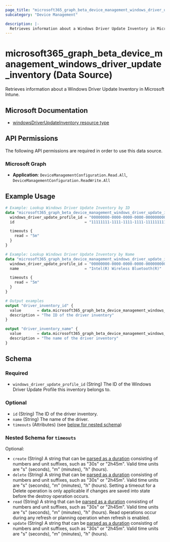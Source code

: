 ```yaml
---
page_title: "microsoft365_graph_beta_device_management_windows_driver_update_inventory Data Source - microsoft365"
subcategory: "Device Management"

description: |-
  Retrieves information about a Windows Driver Update Inventory in Microsoft Intune.
---
```


# microsoft365_graph_beta_device_management_windows_driver_update_inventory (Data Source)

Retrieves information about a Windows Driver Update Inventory in Microsoft Intune.

## Microsoft Documentation

- [windowsDriverUpdateInventory resource type](https://learn.microsoft.com/en-us/graph/api/resources/intune-softwareupdate-windowsdriverupdateinventory?view=graph-rest-beta)

## API Permissions  

The following API permissions are required in order to use this data source.

### Microsoft Graph

- **Application**: `DeviceManagementConfiguration.Read.All`, `DeviceManagementConfiguration.ReadWrite.All`

## Example Usage

```terraform
# Example: Lookup Windows Driver Update Inventory by ID
data "microsoft365_graph_beta_device_management_windows_driver_update_inventory" "by_id" {
  windows_driver_update_profile_id = "00000000-0000-0000-0000-000000000000" # Replace with your actual profile ID
  id                               = "11111111-1111-1111-1111-111111111111" # Replace with your actual inventory ID

  timeouts {
    read = "5m"
  }
}

# Example: Lookup Windows Driver Update Inventory by Name
data "microsoft365_graph_beta_device_management_windows_driver_update_inventory" "by_name" {
  windows_driver_update_profile_id = "00000000-0000-0000-0000-000000000000" # Replace with your actual profile ID
  name                             = "Intel(R) Wireless Bluetooth(R)"       # Replace with your actual driver name

  timeouts {
    read = "5m"
  }
}

# Output examples
output "driver_inventory_id" {
  value       = data.microsoft365_graph_beta_device_management_windows_driver_update_inventory.by_id.id
  description = "The ID of the driver inventory"
}

output "driver_inventory_name" {
  value       = data.microsoft365_graph_beta_device_management_windows_driver_update_inventory.by_name.name
  description = "The name of the driver inventory"
}
```

<!-- schema generated by tfplugindocs -->
## Schema

### Required

- `windows_driver_update_profile_id` (String) The ID of the Windows Driver Update Profile this inventory belongs to.

### Optional

- `id` (String) The ID of the driver inventory.
- `name` (String) The name of the driver.
- `timeouts` (Attributes) (see [below for nested schema](#nestedatt--timeouts))

<a id="nestedatt--timeouts"></a>
### Nested Schema for `timeouts`

Optional:

- `create` (String) A string that can be [parsed as a duration](https://pkg.go.dev/time#ParseDuration) consisting of numbers and unit suffixes, such as "30s" or "2h45m". Valid time units are "s" (seconds), "m" (minutes), "h" (hours).
- `delete` (String) A string that can be [parsed as a duration](https://pkg.go.dev/time#ParseDuration) consisting of numbers and unit suffixes, such as "30s" or "2h45m". Valid time units are "s" (seconds), "m" (minutes), "h" (hours). Setting a timeout for a Delete operation is only applicable if changes are saved into state before the destroy operation occurs.
- `read` (String) A string that can be [parsed as a duration](https://pkg.go.dev/time#ParseDuration) consisting of numbers and unit suffixes, such as "30s" or "2h45m". Valid time units are "s" (seconds), "m" (minutes), "h" (hours). Read operations occur during any refresh or planning operation when refresh is enabled.
- `update` (String) A string that can be [parsed as a duration](https://pkg.go.dev/time#ParseDuration) consisting of numbers and unit suffixes, such as "30s" or "2h45m". Valid time units are "s" (seconds), "m" (minutes), "h" (hours).